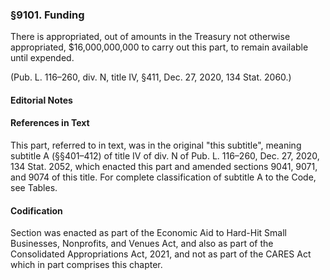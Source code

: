 ### §9101. Funding ###

There is appropriated, out of amounts in the Treasury not otherwise appropriated, $16,000,000,000 to carry out this part, to remain available until expended.

(Pub. L. 116–260, div. N, title IV, §411, Dec. 27, 2020, 134 Stat. 2060.)

#### **Editorial Notes** ####

#### References in Text ####

This part, referred to in text, was in the original "this subtitle", meaning subtitle A (§§401–412) of title IV of div. N of Pub. L. 116–260, Dec. 27, 2020, 134 Stat. 2052, which enacted this part and amended sections 9041, 9071, and 9074 of this title. For complete classification of subtitle A to the Code, see Tables.

#### Codification ####

Section was enacted as part of the Economic Aid to Hard-Hit Small Businesses, Nonprofits, and Venues Act, and also as part of the Consolidated Appropriations Act, 2021, and not as part of the CARES Act which in part comprises this chapter.